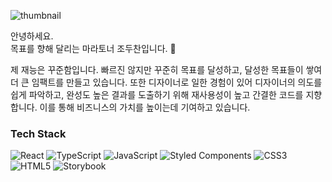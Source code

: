<!--![](https://gh-hits.nomadcoders.workers.dev/view?username=jo-duchan)-->

<div align=left>
	
  ![thumbnail](https://user-images.githubusercontent.com/79234094/208450143-796d4ab3-464d-4f3e-bc4f-802eb36888e4.gif)
</div>

안녕하세요.    
목표를 향해 달리는 마라토너 조두찬입니다. 🏃    

제 재능은 꾸준함입니다. 빠르진 않지만 꾸준히 목표를 달성하고, 달성한 목표들이 쌓여 더 큰 임팩트를 만들고 있습니다. 또한 디자이너로 일한 경험이 있어 디자이너의 의도를 쉽게 파악하고, 완성도 높은 결과를 도출하기 위해 재사용성이 높고 간결한 코드를 지향합니다. 이를 통해 비즈니스의 가치를 높이는데 기여하고 있습니다.

<div align=left>
	<h3>Tech Stack</h3>
  
  ![React](https://img.shields.io/badge/React-343942?style=flat&logo=React&logoColor=61DAFB)
  ![TypeScript](https://img.shields.io/badge/TypeScript-343942?style=flat&logo=TypeScript&logoColor=3178C6)
  ![JavaScript](https://img.shields.io/badge/JavaScript-343942?style=flat&logo=JavaScript&logoColor=F7DF1E)
  ![Styled Components](https://img.shields.io/badge/Styled%20Components-343942?style=flat&logo=Styled%20Components&logoColor=DB7093)
  ![CSS3](https://img.shields.io/badge/CSS3-343942?style=flat&logo=CSS3&logoColor=1572B6)
  ![HTML5](https://img.shields.io/badge/HTML5-343942?style=flat&logo=HTML5&logoColor=E34F26)
  ![Storybook](https://img.shields.io/badge/Storybook-343942?style=flat&logo=Storybook&logoColor=FF4785)
</div>

<!--   /![Node.js](https://img.shields.io/badge/Node.js-343942?style=flat&logo=Node.js&logoColor=339933) -->
